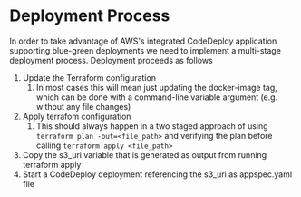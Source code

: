# Deployment Process

In order to take advantage of AWS's integrated CodeDeploy application supporting blue-green deployments we need to
implement a multi-stage deployment process. Deployment proceeds as follows

1. Update the Terraform configuration
   1. In most cases this will mean just updating the docker-image tag, which can be done with a command-line variable
      argument (e.g. without any file changes)
2. Apply terrafom configuration
   1. This should always happen in a two staged approach of using `terraform plan -out=<file_path>` and verifying the
      plan before calling `terraform apply <file_path>`
3. Copy the s3_uri variable that is generated as output from running terraform apply
4. Start a CodeDeploy deployment referencing the s3_uri as appspec.yaml file
